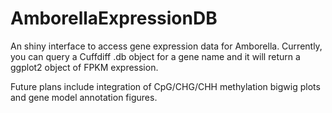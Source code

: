 AmborellaExpressionDB
=====================

An shiny interface to access gene expression data for Amborella. Currently, you can query a Cuffdiff .db object for a gene name and it will return a ggplot2 object of FPKM expression. 

Future plans include integration of CpG/CHG/CHH methylation bigwig plots and gene model annotation figures. 
